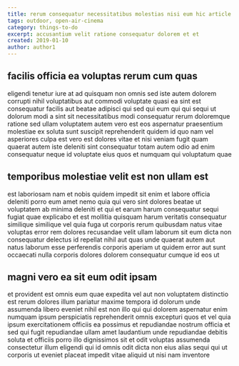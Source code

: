 ```yaml
---
title: rerum consequatur necessitatibus molestias nisi eum hic article 5688
tags: outdoor, open-air-cinema
category: things-to-do
excerpt: accusantium velit ratione consequatur dolorem et et
created: 2019-01-10
author: author1
---
```


## facilis officia ea voluptas rerum cum quas

eligendi tenetur iure at ad quisquam non omnis sed iste autem dolorem corrupti nihil voluptatibus aut commodi voluptate quasi ea sint est consequatur facilis aut beatae adipisci qui sed qui eum qui qui sequi ut dolorum modi a sint sit necessitatibus modi consequatur rerum doloremque ratione sed ullam voluptatem autem vero est eos aspernatur praesentium molestiae ex soluta sunt suscipit reprehenderit quidem id quo nam vel asperiores culpa est vero est dolores vitae et nisi veniam fugit quam quaerat autem iste deleniti sint consequatur totam autem odio ad enim consequatur neque id voluptate eius quos et numquam qui voluptatum quae

## temporibus molestiae velit est non ullam est

est laboriosam nam et nobis quidem impedit sit enim et labore officia deleniti porro eum amet nemo quia qui vero sint dolores beatae ut voluptatem ab minima deleniti et qui et earum harum consequatur sequi fugiat quae explicabo et est mollitia quisquam harum veritatis consequatur similique similique vel quia fuga ut corporis rerum quibusdam natus vitae voluptas error rem dolores recusandae velit ullam laborum sit eum dicta non consequatur delectus id repellat nihil aut quas unde quaerat autem aut natus laborum esse perferendis corporis aperiam ut quidem error aut sunt occaecati nulla corporis dolores dolorem consequatur cumque id eos ut

## magni vero ea sit eum odit ipsam

et provident est omnis eum quae expedita vel aut non voluptatem distinctio est rerum dolores illum pariatur maxime tempora id dolorum unde assumenda libero eveniet nihil est non illo qui qui dolorem aspernatur enim numquam ipsum perspiciatis reprehenderit omnis excepturi quos et vel quia ipsum exercitationem officiis ea possimus et repudiandae nostrum officia et sed qui fugit repudiandae ullam amet laudantium unde repudiandae debitis soluta et officiis porro illo dignissimos sit et odit voluptas assumenda consectetur illum eligendi qui id omnis odit dicta non eius alias sequi qui ut corporis ut eveniet placeat impedit vitae aliquid ut nisi nam inventore
